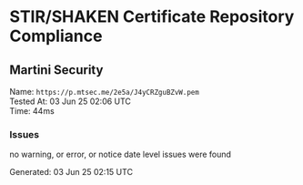 # STIR/SHAKEN Certificate Repository Compliance

## Martini Security

Name: `https://p.mtsec.me/2e5a/J4yCRZguBZvW.pem`\
Tested At: 03 Jun 25 02:06 UTC\
Time: 44ms

### Issues

no warning, or error, or notice date level issues were found

Generated: 03 Jun 25 02:15 UTC